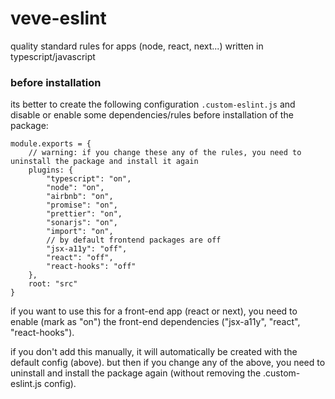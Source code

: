 # veve-eslint

quality standard rules for apps (node, react, next...) written in typescript/javascript


### before installation

its better to create the following configuration `.custom-eslint.js` and disable or enable some dependencies/rules before installation of the package:

```
module.exports = {
    // warning: if you change these any of the rules, you need to uninstall the package and install it again
    plugins: {
        "typescript": "on", 
        "node": "on",
        "airbnb": "on",
        "promise": "on",
        "prettier": "on",
        "sonarjs": "on",
        "import": "on",
        // by default frontend packages are off
        "jsx-a11y": "off",
        "react": "off",
        "react-hooks": "off"
    },
    root: "src"
}
```

if you want to use this for a front-end app (react or next), you need to enable (mark as "on") the front-end dependencies ("jsx-a11y", "react", "react-hooks").

if you don't add this manually, it will automatically be created with the default config (above). but then if you change any of the above, you need to uninstall and install the package again (without removing the .custom-eslint.js config).


